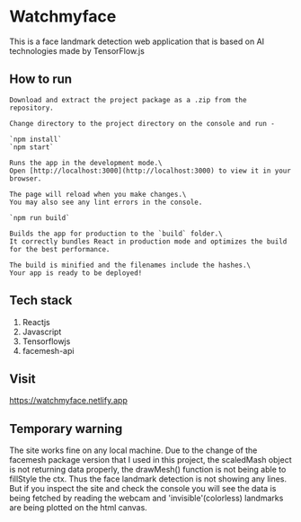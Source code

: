 # Watchmyface
This is a face landmark detection web application that is based on AI technologies made by TensorFlow.js 

## How to run 

```
Download and extract the project package as a .zip from the repository. 

Change directory to the project directory on the console and run - 

`npm install`
`npm start`

Runs the app in the development mode.\
Open [http://localhost:3000](http://localhost:3000) to view it in your browser.

The page will reload when you make changes.\
You may also see any lint errors in the console.

`npm run build`

Builds the app for production to the `build` folder.\
It correctly bundles React in production mode and optimizes the build for the best performance.

The build is minified and the filenames include the hashes.\
Your app is ready to be deployed!

```

## Tech stack
  1. Reactjs
  2. Javascript
  3. Tensorflowjs
  4. facemesh-api

## Visit 

https://watchmyface.netlify.app

## Temporary warning
 
The site works fine on any local machine. Due to the change of the facemesh package version that I used in this project, the scaledMash object is not returning data properly, the drawMesh() function is not being able to fillStyle the ctx. Thus the face landmark detection is not showing any lines. But if you inspect the site and check the console you will see the data is being fetched by reading the webcam and 'invisible'(colorless) landmarks are being plotted on the html canvas.

